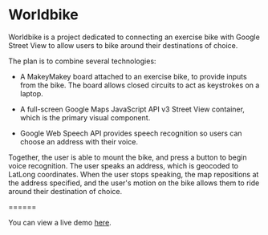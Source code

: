 # Worldbike

Worldbike is a project dedicated to connecting an exercise bike with Google
Street View to allow users to bike around their destinations of choice.

The plan is to combine several technologies:

- A MakeyMakey board attached to an exercise bike, to provide inputs from the 
bike. The board allows closed circuits to act as keystrokes on a laptop.

- A full-screen Google Maps JavaScript API v3 Street View container, which is
the primary visual component.

- Google Web Speech API provides speech recognition so users can choose an
address with their voice.

Together, the user is able to mount the bike, and press a button to begin
voice recognition. The user speaks an address, which is geocoded to LatLong
coordinates. When the user stops speaking, the map repositions at the address
specified, and the user's motion on the bike allows them to ride around their
destination of choice.

======

You can view a live demo [here](http://dbd.mit.edu/worldbike/).